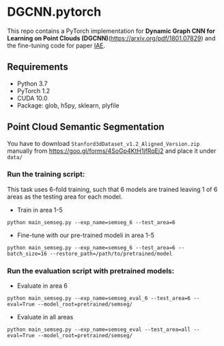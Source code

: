 # DGCNN.pytorch

This repo contains a PyTorch implementation for **Dynamic Graph CNN for Learning on Point Clouds (DGCNN)**(https://arxiv.org/pdf/1801.07829) and the fine-tuning code for paper [IAE](https://arxiv.org/pdf/2201.00785.pdf).

## Requirements
- Python 3.7
- PyTorch 1.2
- CUDA 10.0
- Package: glob, h5py, sklearn, plyfile

## Point Cloud Semantic Segmentation

You have to download `Stanford3dDataset_v1.2_Aligned_Version.zip` manually from https://goo.gl/forms/4SoGp4KtH1jfRqEj2 and place it under `data/`

### Run the training script:

This task uses 6-fold training, such that 6 models are trained leaving 1 of 6 areas as the testing area for each model. 

- Train in area 1-5

``` 
python main_semseg.py --exp_name=semseg_6 --test_area=6 
```

- Fine-tune with our pre-trained modeli in area 1-5
```
python main_semseg.py --exp_name=semseg_6 --test_area=6 --batch_size=16 --restore_path=/path/to/pretrained/model
```

### Run the evaluation script with pretrained models:

- Evaluate in area 6

``` 
python main_semseg.py --exp_name=semseg_eval_6 --test_area=6 --eval=True --model_root=pretrained/semseg/
```

- Evaluate in all areas

``` 
python main_semseg.py --exp_name=semseg_eval --test_area=all --eval=True --model_root=pretrained/semseg/
```

